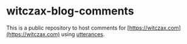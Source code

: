 # witczax-blog-comments

This is a public repository to host comments for [https://witczax.com](https://witczax.com) using [utterances](https://utteranc.es/).
